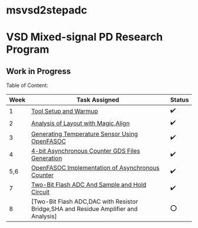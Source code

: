 # msvsd2stepadc
# VSD Mixed-signal PD Research Program
## Work in Progress

 Table of Content:
 
  
|     Week      | Task Assigned                       | Status   |
| ------------- | ---------------------------------   |----------|
|         1     | [Tool Setup and Warmup](https://github.com/Jayanth-sharma/msvsd2stepadc/tree/main/week1)|:heavy_check_mark:|
|         2     | [Analysis of Layout with Magic,Align](https://github.com/Jayanth-sharma/msvsd2stepadc/tree/main/week2)|:heavy_check_mark:|
|         3     | [Generating Temperature Sensor Using OpenFASOC](https://github.com/Jayanth-sharma/msvsd2stepadc/tree/main/week3/Image)|:heavy_check_mark:|
| 4|[4-bit Asynchronous Counter GDS Files Generation](https://github.com/Jayanth-sharma/msvsd2stepadc/tree/main/week4)|:heavy_check_mark:|
| 5,6|[OpenFASOC Implementation of Asynchronous Counter](https://github.com/Jayanth-sharma/msvsd2stepadc/tree/main/Week6)|:heavy_check_mark:|
| 7|[Two-Bit Flash ADC And Sample and Hold Circuit](https://github.com/Jayanth-sharma/msvsd2stepadc/tree/main/week7)   |:heavy_check_mark:|
| 8|[Two-Bit Flash ADC,DAC with Resistor Bridge,SHA and Residue Amplifier and Analysis]|:o:|

